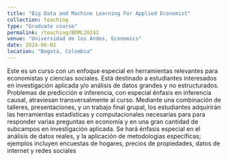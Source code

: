 ```yaml
---
title: "Big Data and Machine Learning For Applied Economist"
collection: teaching
type: "Graduate course"
permalink: /teaching/BDML20242
venue: "Universidad de los Andes, Economics"
date: 2024-06-01
location: "Bogotá, Colombia"
---
```


Este es un curso con un enfoque especial en herramientas relevantes para economistas y ciencias sociales. Está destinado a estudiantes interesados en investigación aplicada y/o análisis de datos grandes y no estructurados. Problemas de predicción e inferencia, con especial énfasis en inferencia causal, atraviesan transversalmente al curso. Mediante una combinación de talleres, presentaciones, y un trabajo final grupal, los estudiantes adquirirán las herramientas estadísticas y computacionales necesarias para para responder varias preguntas en economía y en una gran cantidad de subcampos en investigación aplicada. Se hará énfasis especial en el análisis de datos reales, y la aplicación de metodologías específicas; ejemplos incluyen encuestas de hogares, precios de propiedades, datos de internet y redes sociales
